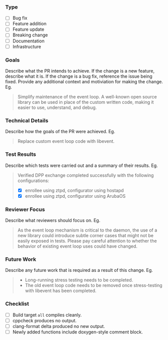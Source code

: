 ### Type

- [ ] Bug fix
- [ ] Feature addition
- [ ] Feature update
- [ ] Breaking change
- [ ] Documentation
- [ ] Infrastructure

### Goals

Describe what the PR intends to achieve. If the change is a new feature, describe what it is. If the change is a bug fix, reference the issue being fixed. Provide any additional context and motiviation for making the change. Eg.
> Simplify maintenance of the event loop. A well-known open source library can be used in place of the custom written code, making it easier to use, understand, and debug.

### Technical Details

Describe how the goals of the PR were achieved. Eg.
> Replace custom event loop code with libevent.

### Test Results

Describe which tests were carried out and a summary of their results. Eg.
> Verified DPP exchange completed successfully with the following configurations:
>
> - [X] enrollee using ztpd, configurator using hostapd
> - [X] enrollee using ztpd, configurator using ArubaOS

### Reviewer Focus

Describe what reviewers should focus on. Eg.

> As the event loop mechanism is critical to the daemon, the use of a new library could introduce subtle corner cases that might not be easily exposed in tests. Please pay careful attention to whether the behavior of existing event loop uses could have changed.

### Future Work

Describe any future work that is required as a result of this change. Eg.

>
> - Long-running stress testing needs to be completed.
> - The old event loop code needs to be removed once stress-testing with libevent has been completed.
>

### Checklist

- [ ] Build target `all` compiles cleanly.
- [ ] cppcheck produces no output.
- [ ] clang-format delta produced no new output.
- [ ] Newly added functions include doxygen-style comment block.
